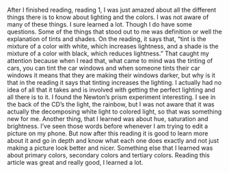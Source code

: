 After I finished reading, reading 1, I was just amazed about all the different
things there is to know about lighting and the colors. I was not aware of many
of these things. I sure learned a lot. Though I do have some questions. Some of
 the things that stood out to me was definition or well the explanation of tints
 and shades. On the reading, it says that, “tint is the mixture of a color with
 white, which increases lightness, and a shade is the mixture of a color with
 black, which reduces lightness.” That caught my attention because when I read
 that, what came to mind was the tinting of cars, you can tint the car windows
 and when someone tints their car windows it means that they are making their
 windows darker, but why is it that in the reading it says that tinting
 increases the lighting.
	I actually had no idea of all that it takes and is involved with getting the
  perfect lighting and all there is to it. I found the Newton’s prism experiment
  interesting. I see in the back of the CD’s the light, the rainbow, but I was
  not aware that it was actually the decomposing white light to colored light,
  so that was something new for me. Another thing, that I learned was about hue,
  saturation and brightness. I’ve seen those words before whenever I am trying
  to edit a picture on my phone. But now after this reading it is good to learn
  more about it and go in depth and know what each one does exactly and not just
   making a picture look better and nicer. Something else that I learned was
    about primary colors, secondary colors and tertiary colors. Reading this
    article was great and really good, I learned a lot. 
